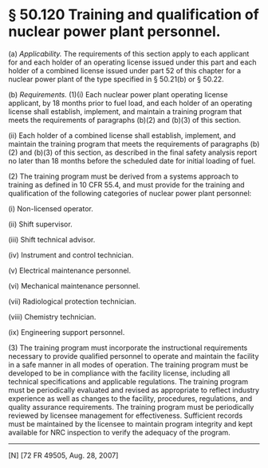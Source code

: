 # § 50.120   Training and qualification of nuclear power plant personnel.

(a) *Applicability.* The requirements of this section apply to each applicant for and each holder of an operating license issued under this part and each holder of a combined license issued under part 52 of this chapter for a nuclear power plant of the type specified in § 50.21(b) or § 50.22.


(b) *Requirements.* (1)(i) Each nuclear power plant operating license applicant, by 18 months prior to fuel load, and each holder of an operating license shall establish, implement, and maintain a training program that meets the requirements of paragraphs (b)(2) and (b)(3) of this section.


(ii) Each holder of a combined license shall establish, implement, and maintain the training program that meets the requirements of paragraphs (b)(2) and (b)(3) of this section, as described in the final safety analysis report no later than 18 months before the scheduled date for initial loading of fuel.


(2) The training program must be derived from a systems approach to training as defined in 10 CFR 55.4, and must provide for the training and qualification of the following categories of nuclear power plant personnel:


(i) Non-licensed operator.


(ii) Shift supervisor.


(iii) Shift technical advisor.


(iv) Instrument and control technician.


(v) Electrical maintenance personnel.


(vi) Mechanical maintenance personnel.


(vii) Radiological protection technician.


(viii) Chemistry technician.


(ix) Engineering support personnel.


(3) The training program must incorporate the instructional requirements necessary to provide qualified personnel to operate and maintain the facility in a safe manner in all modes of operation. The training program must be developed to be in compliance with the facility license, including all technical specifications and applicable regulations. The training program must be periodically evaluated and revised as appropriate to reflect industry experience as well as changes to the facility, procedures, regulations, and quality assurance requirements. The training program must be periodically reviewed by licensee management for effectiveness. Sufficient records must be maintained by the licensee to maintain program integrity and kept available for NRC inspection to verify the adequacy of the program.



---

[N] [72 FR 49505, Aug. 28, 2007]






